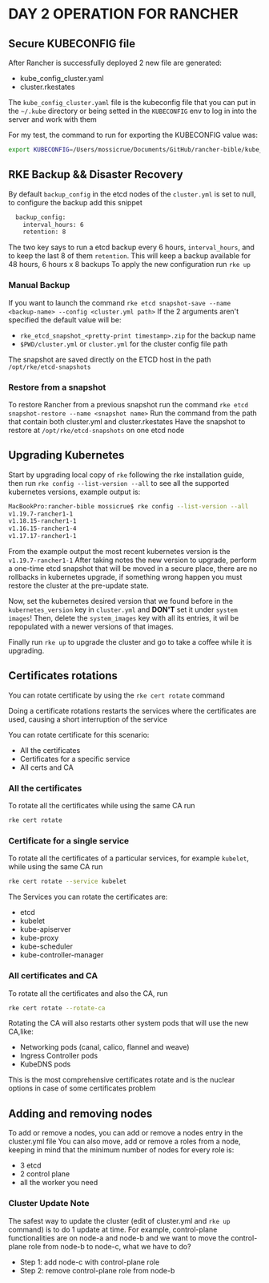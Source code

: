 # DAY 2 OPERATION FOR RANCHER

## Secure KUBECONFIG file
After Rancher is successfully deployed 2 new file are generated:
- kube_config_cluster.yaml
- cluster.rkestates

The `kube_config_cluster.yaml` file is the kubeconfig file that you can put in the `~/.kube` directory or being setted in the `KUBECONFIG` env to log in into the server and work with them

For my test, the command to run for exporting the KUBECONFIG value was:
```bash
export KUBECONFIG=/Users/mossicrue/Documents/GitHub/rancher-bible/kube_config_cluster.yml
```

## RKE Backup && Disaster Recovery

By default `backup_config` in the etcd nodes of the `cluster.yml` is set to null, to configure the backup add this snippet

```bash
  backup_config:
    interval_hours: 6
    retention: 8
```

The two key says to run a etcd backup every 6 hours, `interval_hours`, and to keep the last 8 of them `retention`.
This will keep a backup available for 48 hours, 6 hours x 8 backups
To apply the new configuration run `rke up`

### Manual Backup
If you want to launch the command `rke etcd snapshot-save --name <backup-name> --config <cluster.yml path>`
If the 2 arguments aren't specified the default value will be:
- `rke_etcd_snapshot_<pretty-print timestamp>.zip` for the backup name
- `$PWD/cluster.yml` or `cluster.yml` for the cluster config file path

The snapshot are saved directly on the ETCD host in the path `/opt/rke/etcd-snapshots`

### Restore from a snapshot
To restore Rancher from a previous snapshot run the command `rke etcd snapshot-restore --name <snapshot name>`
Run the command from the path that contain both cluster.yml and cluster.rkestates
Have the snapshot to restore at `/opt/rke/etcd-snapshots` on one etcd node

## Upgrading Kubernetes
Start by upgrading local copy of `rke` following the rke installation guide, then run  `rke config --list-version --all` to see all the supported kubernetes versions, example output is:

```bash
MacBookPro:rancher-bible mossicrue$ rke config --list-version --all
v1.19.7-rancher1-1
v1.18.15-rancher1-1
v1.16.15-rancher1-4
v1.17.17-rancher1-1
```

From the example output the most recent kubernetes version is the `v1.19.7-rancher1-1`
After taking notes the new version to upgrade, perform a one-time etcd snapshot that will be moved in a secure place, there are no rollbacks in kubernetes upgrade, if something wrong happen you must restore the cluster at the pre-update state.

Now, set the kubernetes desired version that we found before in the `kubernetes_version` key in `cluster.yml` and **DON'T** set it under `system images`!
Then, delete the `system_images` key with all its entries, it wil be repopulated with a newer versions of that images.

Finally run `rke up` to upgrade the cluster and go to take a coffee while it is upgrading.

## Certificates rotations
You can rotate certificate by using the `rke cert rotate` command

Doing a certificate rotations restarts the services where the certificates are used, causing a short interruption of the service

You can rotate certificate for this scenario:
- All the certificates
- Certificates for a specific service
- All certs and CA

### All the certificates
To rotate all the certificates while using the same CA run
```bash
rke cert rotate
```

### Certificate for a single service
To rotate all the certificates of a particular services, for example `kubelet`, while using the same CA run
```bash
rke cert rotate --service kubelet
```

The Services you can rotate the certificates are:
- etcd
- kubelet
- kube-apiserver
- kube-proxy
- kube-scheduler
- kube-controller-manager

### All certificates and CA
To rotate all the certificates and also the CA, run
```bash
rke cert rotate --rotate-ca
```

Rotating the CA will also restarts other system pods that will use the new CA,like:
- Networking pods (canal, calico, flannel and weave)
- Ingress Controller pods
- KubeDNS pods

This is the most comprehensive certificates rotate and is the nuclear options in case of some certificates problem

## Adding and removing nodes
To add or remove a nodes, you can add or remove a nodes entry in the cluster.yml file
You can also move, add or remove a roles from a node, keeping in mind that the minimum number of nodes for every role is:
- 3 etcd
- 2 control plane
- all the worker you need

### Cluster Update Note
The safest way to update the cluster (edit of cluster.yml and `rke up` command) is to do 1 update at time.
For example, control-plane functionalities are on node-a and node-b and we want to move the control-plane role from node-b to node-c, what we have to do?
- Step 1: add node-c with control-plane role
- Step 2: remove control-plane role from node-b
